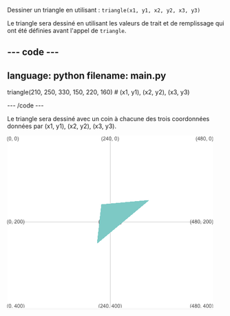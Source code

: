 Dessiner un triangle en utilisant : `triangle(x1, y1, x2, y2, x3, y3)`

Le triangle sera dessiné en utilisant les valeurs de trait et de remplissage qui ont été définies avant l'appel de `triangle`.

--- code ---
---
language: python
filename: main.py
---

  triangle(210, 250, 330, 150, 220, 160) # (x1, y1), (x2, y2), (x3, y3)

--- /code ---

Le triangle sera dessiné avec un coin à chacune des trois coordonnées données par (x1, y1), (x2, y2), (x3, y3).

![La zone de sortie montrant un triangle avec des coins aux coordonnées du code.](images/example.png)
